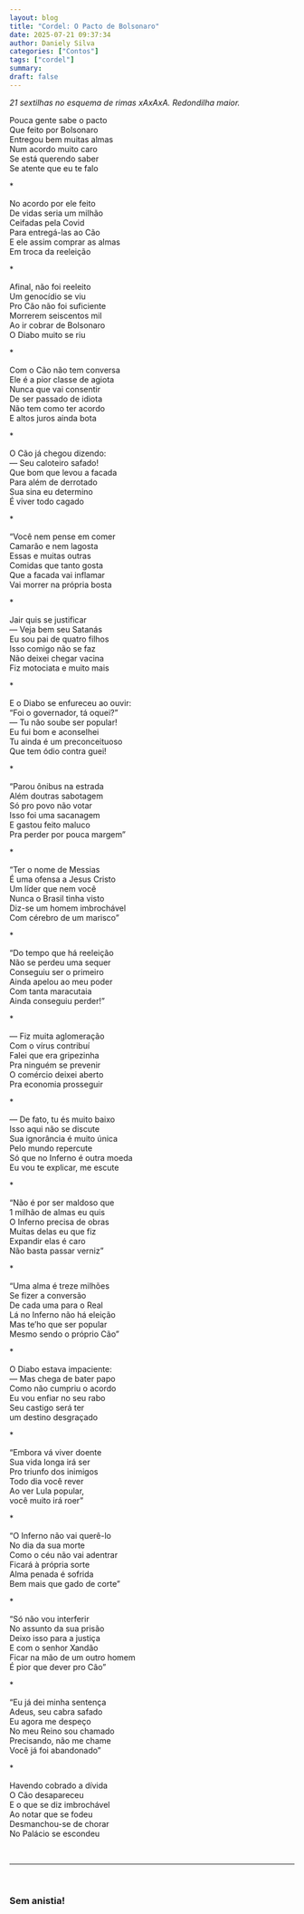 ```yaml
---
layout: blog
title: "Cordel: O Pacto de Bolsonaro"
date: 2025-07-21 09:37:34
author: Daniely Silva
categories: ["Contos"]
tags: ["cordel"]
summary:
draft: false
---
```


*21 sextilhas no esquema de rimas xAxAxA. Redondilha maior.*

Pouca gente sabe o pacto\
Que feito por Bolsonaro\
Entregou bem muitas almas\
Num acordo muito caro\
Se está querendo saber\
Se atente que eu te falo

\*

No acordo por ele feito\
De vidas seria um milhão\
Ceifadas pela Covid\
Para entregá-las ao Cão\
E ele assim comprar as almas\
Em troca da reeleição

\*

Afinal, não foi reeleito\
Um genocídio se viu\
Pro Cão não foi suficiente\
Morrerem seiscentos mil\
Ao ir cobrar de Bolsonaro\
O Diabo muito se riu

\*

Com o Cão não tem conversa\
Ele é a pior classe de agiota\
Nunca que vai consentir\
De ser passado de idiota\
Não tem como ter acordo\
E altos juros ainda bota

\*

O Cão já chegou dizendo:\
	— Seu caloteiro safado!\
	Que bom que levou a facada\
	Para além de derrotado\
	Sua sina eu determino\
	É viver todo cagado

\*

“Você nem pense em comer\
	Camarão e nem lagosta\
	Essas e muitas outras\
	Comidas que tanto gosta\
	Que a facada vai inflamar\
	Vai morrer na própria bosta

\*

Jair quis se justificar\
	— Veja bem seu Satanás\
	Eu sou pai de quatro filhos\
	Isso comigo não se faz\
	Não deixei chegar vacina\
	Fiz motociata e muito mais

\*

E o Diabo se enfureceu ao ouvir:\
	“Foi o governador, tá oquei?”\
	— Tu não soube ser popular!\
	Eu fui bom e aconselhei\
	Tu ainda é um preconceituoso\
	Que tem ódio contra guei!

\*

“Parou ônibus na estrada\
	Além doutras sabotagem\
	Só pro povo não votar\
	Isso foi uma sacanagem\
	E gastou feito maluco\
	Pra perder por pouca margem”

\*

“Ter o nome de Messias\
	É uma ofensa a Jesus Cristo\
	Um líder que nem você\
	Nunca o Brasil tinha visto\
	Diz-se um homem imbrochável\
	Com cérebro de um marisco”

\*

“Do tempo que há reeleição\
	Não se perdeu uma sequer\
	Conseguiu ser o primeiro\
	Ainda apelou ao meu poder\
	Com tanta maracutaia\
	Ainda conseguiu perder!”

\*

— Fiz muita aglomeração\
 	Com o vírus contribuí\
 	Falei que era gripezinha\
 	Pra ninguém se prevenir\
 	O comércio deixei aberto\
 	Pra economia prosseguir

\*

— De fato, tu és muito baixo\
 	Isso aqui não se discute\
 	Sua ignorância é muito única\
 	Pelo mundo repercute\
 	Só que no Inferno é outra moeda\
 	Eu vou te explicar, me escute

\*

“Não é por ser maldoso que\
	1 milhão de almas eu quis\
	O Inferno precisa de obras\
	Muitas delas eu que fiz\
	Expandir elas é caro\
	Não basta passar verniz”

\*

“Uma alma é treze milhões\
	Se fizer a conversão\
	De cada uma para o Real\
	Lá no Inferno não há eleição\
	Mas te’ho que ser popular\
	Mesmo sendo o próprio Cão”

\*

O Diabo estava impaciente:\
	— Mas chega de bater papo\
	Como não cumpriu o acordo\
	Eu vou enfiar no seu rabo\
	Seu castigo será ter\
	um destino desgraçado

\*

“Embora vá viver doente\
	Sua vida longa irá ser\
	Pro triunfo dos inimigos\
	Todo dia você rever\
	Ao ver Lula popular,\
	você muito irá roer”

\*

“O Inferno não vai querê-lo\
	No dia da sua morte\
	Como o céu não vai adentrar\
	Ficará à própria sorte\
	Alma penada é sofrida\
	Bem mais que gado de corte”

\*

“Só não vou interferir\
	No assunto da sua prisão\
	Deixo isso para a justiça\
	E com o senhor Xandão\
	Ficar na mão de um outro homem\
	É pior que dever pro Cão”

\*

“Eu já dei minha sentença\
  Adeus, seu cabra safado\
  Eu agora me despeço\
  No meu Reino sou chamado\
  Precisando, não me chame\
	Você já foi abandonado”

\*

Havendo cobrado a dívida\
O Cão desapareceu\
E o que se diz imbrochável\
Ao notar que se fodeu\
Desmanchou-se de chorar\
No Palácio se escondeu


<br>
<hr>
<br>

### Sem anistia!
